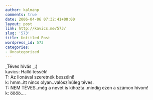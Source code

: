 ```yaml
---
author: kalmanp
comments: true
date: 2006-04-06 07:32:41+00:00
layout: post
link: http://kavics.me/573/
slug: '573'
title: Untitled Post
wordpress_id: 573
categories:
- Uncategorized
---
```


_Téves hívás _:)  
kavics: Halló tessék!  
T: Az Ilonával szeretnék beszélni!  
k: hmm..itt nincs olyan..valószínűleg téves.  
T: NEM TÉVES..még a nevét is kihozta..mindig ezen a számon hívom!  
k: öööö....
